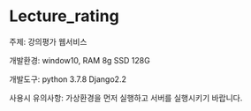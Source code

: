 # Lecture_rating

주제: 강의평가 웹서비스
<br>

개발환경: window10, RAM 8g SSD 128G
<br>

개발도구: python 3.7.8 Django2.2
<br>

사용시 유의사항: 가상환경을 먼저 실행하고 서버를 실행시키기 바랍니다.


